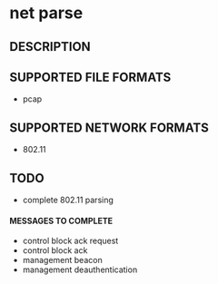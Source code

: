 # net parse

## DESCRIPTION

## SUPPORTED FILE FORMATS
- pcap

## SUPPORTED NETWORK FORMATS
- 802.11

## TODO
- complete 802.11 parsing

#### MESSAGES TO COMPLETE
- control block ack request
- control block ack
- management beacon
- management deauthentication
